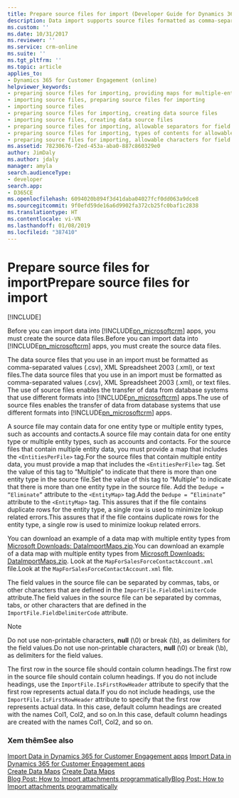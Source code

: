 ```yaml
---
title: Prepare source files for import (Developer Guide for Dynamics 365 for Customer Engagement apps) | MicrosoftDocs
description: Data import supports source files formatted as comma-separated values (.csv), XML Spreadsheet 2003 (.xml), or text files.
ms.custom: ''
ms.date: 10/31/2017
ms.reviewer: ''
ms.service: crm-online
ms.suite: ''
ms.tgt_pltfrm: ''
ms.topic: article
applies_to:
- Dynamics 365 for Customer Engagement (online)
helpviewer_keywords:
- preparing source files for importing, providing maps for multiple-entity data
- importing source files, preparing source files for importing
- importing source files
- preparing source files for importing, creating data source files
- importing source files, creating data source files
- preparing source files for importing, allowable separators for field values
- preparing source files for importing, types of contents for allowable source files
- preparing source files for importing, allowable characters for field values
ms.assetid: 78230676-f2ed-453a-aba0-887c860329e0
author: JimDaly
ms.author: jdaly
manager: amyla
search.audienceType:
- developer
search.app:
- D365CE
ms.openlocfilehash: 6094020b894f3d41daba04027fcf0dd063a9dce8
ms.sourcegitcommit: 9f0efd59de16a6d9902fa372cb25fc0baf1c2838
ms.translationtype: HT
ms.contentlocale: vi-VN
ms.lasthandoff: 01/08/2019
ms.locfileid: "387410"
---
```

# <a name="prepare-source-files-for-import"></a><span data-ttu-id="82b1e-103">Prepare source files for import</span><span class="sxs-lookup"><span data-stu-id="82b1e-103">Prepare source files for import</span></span>

[!INCLUDE[](../includes/cc_applies_to_update_9_0_0.md)]

<span data-ttu-id="82b1e-104">Before you can import data into [!INCLUDE[pn_microsoftcrm](../includes/pn-microsoftcrm.md)] apps, you must create the source data files.</span><span class="sxs-lookup"><span data-stu-id="82b1e-104">Before you can import data into [!INCLUDE[pn_microsoftcrm](../includes/pn-microsoftcrm.md)] apps, you must create the source data files.</span></span>  
  
<span data-ttu-id="82b1e-105">The data source files that you use in an import must be formatted as comma-separated values (.csv), XML Spreadsheet 2003 (.xml), or text files.</span><span class="sxs-lookup"><span data-stu-id="82b1e-105">The data source files that you use in an import must be formatted as comma-separated values (.csv), XML Spreadsheet 2003 (.xml), or text files.</span></span> <span data-ttu-id="82b1e-106">The use of source files enables the transfer of data from database systems that use different formats into [!INCLUDE[pn_microsoftcrm](../includes/pn-microsoftcrm.md)] apps.</span><span class="sxs-lookup"><span data-stu-id="82b1e-106">The use of source files enables the transfer of data from database systems that use different formats into [!INCLUDE[pn_microsoftcrm](../includes/pn-microsoftcrm.md)] apps.</span></span>  
  
<span data-ttu-id="82b1e-107">A source file may contain data for one entity type or multiple entity types, such as accounts and contacts.</span><span class="sxs-lookup"><span data-stu-id="82b1e-107">A source file may contain data for one entity type or multiple entity types, such as accounts and contacts.</span></span> <span data-ttu-id="82b1e-108">For the source files that contain multiple entity data, you must provide a map that includes the `<EntitiesPerFile>` tag.</span><span class="sxs-lookup"><span data-stu-id="82b1e-108">For the source files that contain multiple entity data, you must provide a map that includes the `<EntitiesPerFile>` tag.</span></span> <span data-ttu-id="82b1e-109">Set the value of this tag to “Multiple” to indicate that there is more than one entity type in the source file.</span><span class="sxs-lookup"><span data-stu-id="82b1e-109">Set the value of this tag to “Multiple” to indicate that there is more than one entity type in the source file.</span></span> <span data-ttu-id="82b1e-110">Add the `Dedupe = “Eliminate”` attribute to the `<EntityMap>` tag.</span><span class="sxs-lookup"><span data-stu-id="82b1e-110">Add the `Dedupe = “Eliminate”` attribute to the `<EntityMap>` tag.</span></span> <span data-ttu-id="82b1e-111">This assures that if the file contains duplicate rows for the entity type, a single row is used to minimize lookup related errors.</span><span class="sxs-lookup"><span data-stu-id="82b1e-111">This assures that if the file contains duplicate rows for the entity type, a single row is used to minimize lookup related errors.</span></span>  
  
<span data-ttu-id="82b1e-112">You can download an example of a data map with multiple entity types from [Microsoft Downloads: DataImportMaps.zip](http://download.microsoft.com/download/D/5/F/D5F73E15-439B-4EBC-BFFB-C6837B146C76/DataImportMaps.zip).</span><span class="sxs-lookup"><span data-stu-id="82b1e-112">You can download an example of a data map with multiple entity types from [Microsoft Downloads: DataImportMaps.zip](http://download.microsoft.com/download/D/5/F/D5F73E15-439B-4EBC-BFFB-C6837B146C76/DataImportMaps.zip).</span></span> <span data-ttu-id="82b1e-113">Look at the `MapForSalesForceContactAccount.xml` file.</span><span class="sxs-lookup"><span data-stu-id="82b1e-113">Look at the `MapForSalesForceContactAccount.xml` file.</span></span>  
  
 <span data-ttu-id="82b1e-114">The field values in the source file can be separated by commas, tabs, or other characters that are defined in the `ImportFile.FieldDelimiterCode` attribute.</span><span class="sxs-lookup"><span data-stu-id="82b1e-114">The field values in the source file can be separated by commas, tabs, or other characters that are defined in the `ImportFile.FieldDelimiterCode` attribute.</span></span>  
  
> [!NOTE]
>  <span data-ttu-id="82b1e-115">Do not use non-printable characters, **null** (\0) or break (\b), as delimiters for the field values.</span><span class="sxs-lookup"><span data-stu-id="82b1e-115">Do not use non-printable characters, **null** (\0) or break (\b), as delimiters for the field values.</span></span>  
  
 <span data-ttu-id="82b1e-116">The first row in the source file should contain column headings.</span><span class="sxs-lookup"><span data-stu-id="82b1e-116">The first row in the source file should contain column headings.</span></span> <span data-ttu-id="82b1e-117">If you do not include headings, use the `ImportFile.IsFirstRowHeader` attribute to specify that the first row represents actual data.</span><span class="sxs-lookup"><span data-stu-id="82b1e-117">If you do not include headings, use the `ImportFile.IsFirstRowHeader` attribute to specify that the first row represents actual data.</span></span> <span data-ttu-id="82b1e-118">In this case, default column headings are created with the names Col1, Col2, and so on.</span><span class="sxs-lookup"><span data-stu-id="82b1e-118">In this case, default column headings are created with the names Col1, Col2, and so on.</span></span>  
  
### <a name="see-also"></a><span data-ttu-id="82b1e-119">Xem thêm</span><span class="sxs-lookup"><span data-stu-id="82b1e-119">See also</span></span>  
 <span data-ttu-id="82b1e-120">[Import Data in Dynamics 365 for Customer Engagement apps](import-data.md) </span><span class="sxs-lookup"><span data-stu-id="82b1e-120">[Import Data in Dynamics 365 for Customer Engagement apps](import-data.md) </span></span>  
 <span data-ttu-id="82b1e-121">[Create Data Maps](create-data-maps-for-import.md) </span><span class="sxs-lookup"><span data-stu-id="82b1e-121">[Create Data Maps](create-data-maps-for-import.md) </span></span>  
 [<span data-ttu-id="82b1e-122">Blog Post: How to Import attachments programmatically</span><span class="sxs-lookup"><span data-stu-id="82b1e-122">Blog Post: How to Import attachments programmatically</span></span>](http://blogs.msdn.com/b/crm/archive/2012/08/06/how-to-import-attachments-programmatically.aspx)
